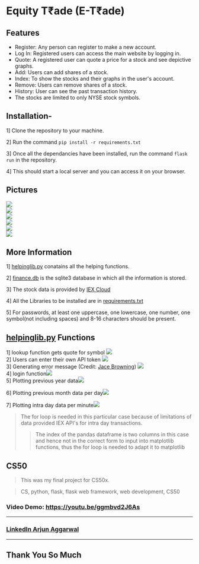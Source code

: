# Equity T₹ade (E-T₹ade)

## Features
- Register: Any person can register to make a new account.
- Log In: Registered users can access the main website by logging in.
- Quote: A registered user can quote a price for a stock and see depictive graphs.
- Add: Users can add shares of a stock.
- Index: To show the stocks and their graphs in the user's account.
- Remove: Users can remove shares of a stock.
- History: User can see the past transaction history.
- The stocks are limited to only NYSE stock symbols.

## Installation-

1] Clone the repository to your machine.

2] Run the command `pip install -r requirements.txt`

3] Once all the dependancies have been installed, run the command `flask run` in the repository.

4] This should start a local server and you can access it on your browser.

## Pictures
<img src="Screenshots/image1.png">
<br/>
<img src="Screenshots/image2.png">
<br/>
<img src="Screenshots/image3.png">
<br/>
<img src="Screenshots/image4.png">
<br/>
<img src="Screenshots/image5.png">
<br/>
<img src="Screenshots/image6.png">
<br/>

## More Information

1] [helpinglib.py](helpinglib.py) conatains all the helping functions.

2] [finance.db](finance.db) is the sqlite3 database in which all the information is stored.

3] The stock data is provided by [IEX Cloud](https://iexcloud.io/)

4] All the Libraries to be installed are in [requirements.txt](requirements.txt)

5] For passwords, at least one uppercase, one lowercase, one number, one symbol(not including spaces) and 8-16 characters should be present.

## [helpinglib.py](helpinglib.py) Functions
1] lookup function gets quote for symbol <img src="Screenshots/image7.png">
<br/>
2] Users can enter their own API token <img src="Screenshots/image8.png">
<br/>
3] Generating error message (Credit: [Jace Browning](https://github.com/jacebrowning/memegen#special-characters)) <img src="Screenshots/image9.png">
<br/>
4] login function<img src="Screenshots/image10.png">
<br/>
5] Plotting previous year data<img src="Screenshots/image11.png">
<br/>

6] Plotting previous month data per day<img src="Screenshots/image12.png">
<br/>

7] Plotting intra day data per minute<img src="Screenshots/image13.png">
<br/>
>The for loop is needed in this particular case because of limitations of data provided IEX API's for intra day transactions.
>>The index of the pandas dataframe is two columns in this case and hence not in the correct form to input into matplotlib functions, thus the for loop is needed to adapt it to matplotlib

## CS50
>This was my final project for CS50x.

>CS, python, flask, flask web framework, web development, CS50

### Video Demo: https://youtu.be/ggmbvd2J6As
<hr/>

### [LinkedIn Arjun Aggarwal](https://www.linkedin.com/in/arjun-aggarwal-919051241/)
<hr/>

## Thank You So Much
